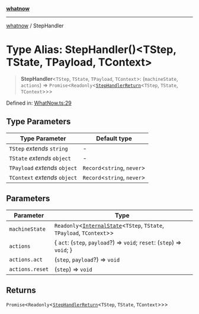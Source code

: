 [**whatnow**](../README.md)

---

[whatnow](../README.md) / StepHandler

# Type Alias: StepHandler()\<TStep, TState, TPayload, TContext\>

> **StepHandler**\<`TStep`, `TState`, `TPayload`, `TContext`\>: (`machineState`, `actions`) => `Promise`\<`Readonly`\<[`StepHandlerReturn`](StepHandlerReturn.md)\<`TStep`, `TState`, `TContext`\>\>\>

Defined in: [WhatNow.ts:29](https://github.com/ericvera/whatnow/blob/main/src/WhatNow.ts#L29)

## Type Parameters

| Type Parameter                | Default type                  |
| ----------------------------- | ----------------------------- |
| `TStep` _extends_ `string`    | -                             |
| `TState` _extends_ `object`   | -                             |
| `TPayload` _extends_ `object` | `Record`\<`string`, `never`\> |
| `TContext` _extends_ `object` | `Record`\<`string`, `never`\> |

## Parameters

| Parameter       | Type                                                                                           |
| --------------- | ---------------------------------------------------------------------------------------------- |
| `machineState`  | `Readonly`\<[`InternalState`](InternalState.md)\<`TStep`, `TState`, `TPayload`, `TContext`\>\> |
| `actions`       | \{ `act`: (`step`, `payload`?) => `void`; `reset`: (`step`) => `void`; \}                      |
| `actions.act`   | (`step`, `payload`?) => `void`                                                                 |
| `actions.reset` | (`step`) => `void`                                                                             |

## Returns

`Promise`\<`Readonly`\<[`StepHandlerReturn`](StepHandlerReturn.md)\<`TStep`, `TState`, `TContext`\>\>\>
